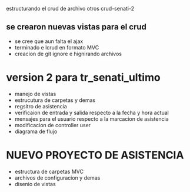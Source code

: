 estructurando el crud de archivo otros crud-senati-2
## se  crearon nuevas vistas para el crud
- se cree que aun falta el ajax
- terminado e lcrud en formato MVC
- creacion de git ignore e hignirando archivos
# version 2 para tr_senati_ultimo
- manejo de vistas 
- estrucutura de carpetas y demas
- regsitro de asistencia
- verificaion de entrada y salida respecto a la fecha y hora actual
- mensajes para el usuario respecto a la marcacion de asistencia
- modificacion de controller user
- diagrama de flujo


# NUEVO PROYECTO DE ASISTENCIA
- estructura de carpetas MVC
- archivos de configuracion y demas
- disenio de vistas
